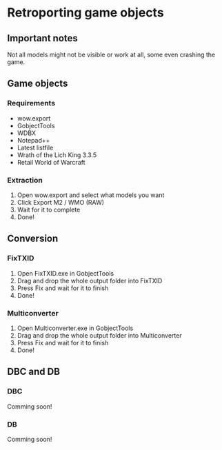 # Retroporting game objects

## Important notes
Not all models might not be visible or work at all, some even crashing the game.

## Game objects

### Requirements
* wow.export
* GobjectTools
* WDBX
* Notepad++
* Latest listfile
* Wrath of the Lich King 3.3.5
* Retail World of Warcraft

### Extraction
1. Open wow.export and select what models you want
2. Click Export M2 / WMO (RAW)
3. Wait for it to complete
4. Done!

## Conversion
### FixTXID
1. Open FixTXID.exe in GobjectTools
2. Drag and drop the whole output folder into FixTXID
3. Press Fix and wait for it to finish
4. Done!

### Multiconverter
1. Open Multiconverter.exe in GobjectTools
2. Drag and drop the whole output folder into Multiconverter
3. Press Fix and wait for it to finish
4. Done!

## DBC and DB
### DBC
Comming soon!

### DB
Comming soon!